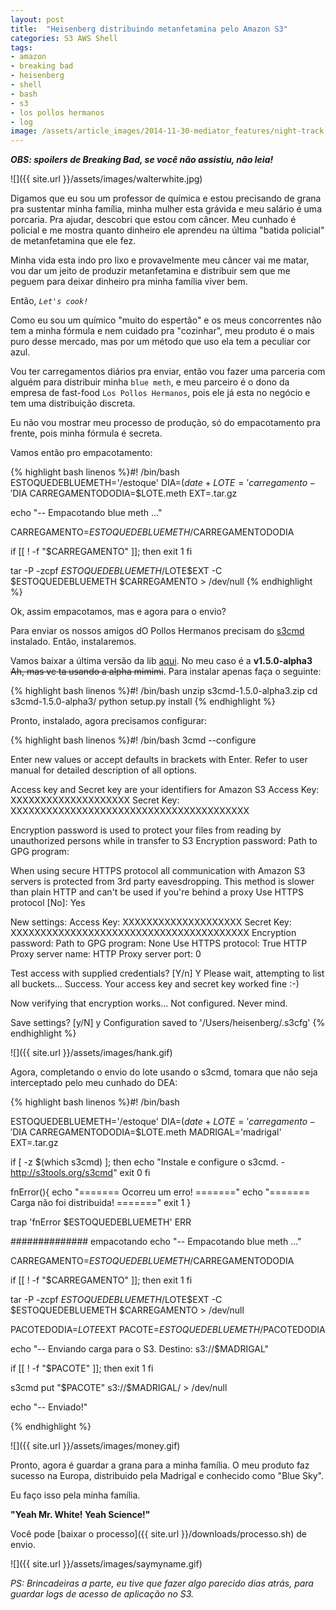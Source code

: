 ```yaml
---
layout: post
title:  "Heisenberg distribuindo metanfetamina pelo Amazon S3"
categories: S3 AWS Shell 
tags: 
- amazon
- breaking bad
- heisenberg
- shell
- bash
- s3
- los pollos hermanos
- log
image: /assets/article_images/2014-11-30-mediator_features/night-track.JPG
---
```

***OBS: spoilers de Breaking Bad, se você não assistiu, não leia!***

![]({{ site.url }}/assets/images/walterwhite.jpg)

Digamos que eu sou um professor de química e estou precisando de grana pra sustentar minha família, minha mulher esta grávida e meu salário é uma porcaria. Pra ajudar, descobri que estou com câncer.
Meu cunhado é policial e me mostra quanto dinheiro ele aprendeu na última "batida policial" de metanfetamina que ele fez.

Minha vida esta indo pro lixo e provavelmente meu câncer vai me matar, vou dar um jeito de produzir metanfetamina e distribuir sem que me peguem para deixar dinheiro pra minha família viver bem.

Então, *`Let's cook!`*

Como eu sou um químico "muito do espertão" e os meus concorrentes não tem a minha fórmula e nem cuidado pra "cozinhar", meu produto é o mais puro desse mercado, mas por um método que uso ela tem a peculiar cor azul.

Vou ter carregamentos diários pra enviar, então vou fazer uma parceria com alguém para distribuir minha `blue meth`, e meu parceiro é o dono da empresa de fast-food `Los Pollos Hermanos`, pois ele já esta no negócio e tem uma distribuição discreta.

Eu não vou mostrar meu processo de produção, só do empacotamento pra frente, pois minha fórmula é secreta.
	
Vamos então pro empacotamento:

{% highlight bash linenos %}#! /bin/bash
ESTOQUEDEBLUEMETH='/estoque'
DIA=$(date +%d%m%Y)
LOTE='carregamento-'$DIA
CARREGAMENTODODIA=$LOTE.meth
EXT=.tar.gz

echo "-- Empacotando blue meth ..."

CARREGAMENTO=$ESTOQUEDEBLUEMETH/$CARREGAMENTODODIA

if [[ ! -f "$CARREGAMENTO" ]]; then
	exit 1
fi

tar -P -zcpf $ESTOQUEDEBLUEMETH/$LOTE$EXT -C $ESTOQUEDEBLUEMETH $CARREGAMENTO > /dev/null
{% endhighlight %}

Ok, assim empacotamos, mas e agora para o envio?

Para enviar os nossos amigos dO Pollos Hermanos precisam do <a href="http://s3tools.org/s3cmd" target="_blank">s3cmd</a> instalado. Então, instalaremos.

Vamos baixar a última versão da lib <a href="https://github.com/s3tools/s3cmd/releases" target="_blank">aqui</a>. No meu caso é a **v1.5.0-alpha3** <s>Ah, mas vc ta usando a alpha mimimi</s>. Para instalar apenas faça o seguinte:

{% highlight bash linenos %}#! /bin/bash
unzip s3cmd-1.5.0-alpha3.zip
cd s3cmd-1.5.0-alpha3/
python setup.py install
{% endhighlight %}

Pronto, instalado, agora precisamos configurar:

{% highlight bash linenos %}#! /bin/bash
3cmd --configure

Enter new values or accept defaults in brackets with Enter.
Refer to user manual for detailed description of all options.

Access key and Secret key are your identifiers for Amazon S3
Access Key: XXXXXXXXXXXXXXXXXXXX
Secret Key: XXXXXXXXXXXXXXXXXXXXXXXXXXXXXXXXXXXXXXXX

Encryption password is used to protect your files from reading
by unauthorized persons while in transfer to S3
Encryption password: 
Path to GPG program: 

When using secure HTTPS protocol all communication with Amazon S3
servers is protected from 3rd party eavesdropping. This method is
slower than plain HTTP and can't be used if you're behind a proxy
Use HTTPS protocol [No]: Yes

New settings:
  Access Key: XXXXXXXXXXXXXXXXXXXX
  Secret Key: XXXXXXXXXXXXXXXXXXXXXXXXXXXXXXXXXXXXXXXX
  Encryption password: 
  Path to GPG program: None
  Use HTTPS protocol: True
  HTTP Proxy server name: 
  HTTP Proxy server port: 0

Test access with supplied credentials? [Y/n] Y
Please wait, attempting to list all buckets...
Success. Your access key and secret key worked fine :-)

Now verifying that encryption works...
Not configured. Never mind.

Save settings? [y/N] y
Configuration saved to '/Users/heisenberg/.s3cfg'
{% endhighlight %}

![]({{ site.url }}/assets/images/hank.gif)

Agora, completando o envio do lote usando o s3cmd, tomara que não seja interceptado pelo meu cunhado do DEA:

{% highlight bash linenos %}#! /bin/bash

ESTOQUEDEBLUEMETH='/estoque'
DIA=$(date +%d%m%Y)
LOTE='carregamento-'$DIA
CARREGAMENTODODIA=$LOTE.meth
MADRIGAL='madrigal'
EXT=.tar.gz

if [ -z $(which s3cmd) ]; then
        echo "Instale e configure o s3cmd. - http://s3tools.org/s3cmd"
        exit 0
fi

fnError(){
        echo "======= Ocorreu um erro! ======="
        echo "======= Carga não foi distribuida! ======="
        exit 1
}

trap 'fnError $ESTOQUEDEBLUEMETH' ERR

############## empacotando
echo "-- Empacotando blue meth ..."

CARREGAMENTO=$ESTOQUEDEBLUEMETH/$CARREGAMENTODODIA

if [[ ! -f "$CARREGAMENTO" ]]; then
	exit 1
fi

tar -P -zcpf $ESTOQUEDEBLUEMETH/$LOTE$EXT -C $ESTOQUEDEBLUEMETH $CARREGAMENTO > /dev/null

PACOTEDODIA=$LOTE$EXT
PACOTE=$ESTOQUEDEBLUEMETH/$PACOTEDODIA

echo "-- Enviando carga para o S3. Destino: s3://$MADRIGAL"

if [[ ! -f "$PACOTE" ]]; then
	exit 1
fi

s3cmd put "$PACOTE" s3://$MADRIGAL/  > /dev/null

echo "-- Enviado!"

{% endhighlight %}

![]({{ site.url }}/assets/images/money.gif)

Pronto, agora é guardar a grana para a minha família. O meu produto faz sucesso na Europa, distribuido pela Madrigal e conhecido como "Blue Sky".

Eu faço isso pela minha família. 

**"Yeah Mr. White! Yeah Science!"**

Você pode [baixar o processo]({{ site.url }}/downloads/processo.sh) de envio.

![]({{ site.url }}/assets/images/saymyname.gif)

*PS: Brincadeiras a parte, eu tive que fazer algo parecido dias atrás, para guardar logs de acesso de aplicação no S3.*